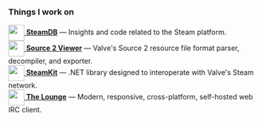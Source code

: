 ### Things I work on

[<img src="https://avatars.githubusercontent.com/u/3866120?s=96&v=4" width="32" height="32" align="center"> **SteamDB**](https://github.com/SteamDatabase) — Insights and code related to the Steam platform.  
[<img src="https://avatars.githubusercontent.com/u/142305535?s=960&v=4" width="32" height="32" align="center"> **Source 2 Viewer**](https://github.com/ValveResourceFormat/ValveResourceFormat) — Valve's Source 2 resource file format parser, decompiler, and exporter.  
[<img src="https://avatars.githubusercontent.com/u/4567126?s=96&v=4" width="32" height="32" align="center"> **SteamKit**](https://github.com/SteamRE/SteamKit) —  .NET library designed to interoperate with Valve's Steam network.  
[<img src="https://avatars.githubusercontent.com/u/14336958?s=96&v=4" width="32" height="32" align="center"> **The Lounge**](https://github.com/thelounge/thelounge) — Modern, responsive, cross-platform, self-hosted web IRC client.  
